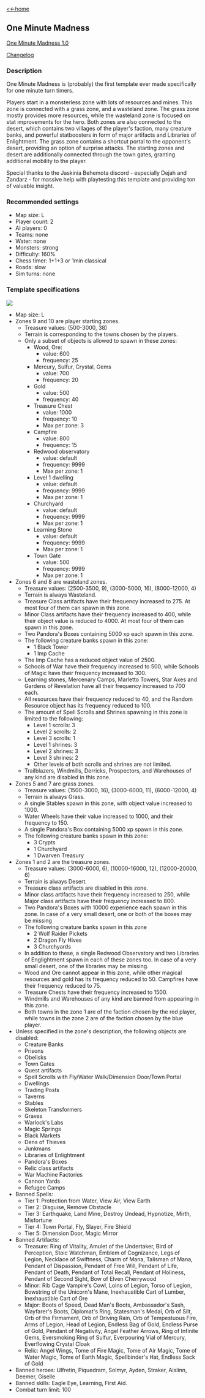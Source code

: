 [<<-home](../..)

## One Minute Madness

[One Minute Madness 1.0](./One%20Minute%20Madness%201.0.zip)

[Changelog](changelog.html)

### Description
One Minute Madness is (probably) the first template ever made specifically for one minute turn timers.

Players start in a monsterless zone with lots of resources and mines. This zone is connected with a grass zone, and a wasteland zone. The grass zone mostly provides more resources, while the wasteland zone is focused on stat improvements for the hero. Both zones are also connected to the desert, which contains two villages of the player's faction, many creature banks, and powerful statboosters in form of major artifacts and Libraries of Enlightment. The grass zone contains a shortcut portal to the opponent's desert, providing an option of surprise attacks. The starting zones and desert are additionally connected through the town gates, granting additional mobility to the player.

Special thanks to the Jaskinia Behemota discord - especially Dejah and Zandarz - for massive help with playtesting this template and providing ton of valuable insight.

### Recommended settings
* Map size: L
* Player count: 2
* AI players: 0
* Teams: none
* Water: none
* Monsters: strong
* Difficulty: 160%
* Chess timer: 1+1+3 or 1min classical
* Roads: slow
* Sim turns: none

### Template specifications

![](graph.png)

* Map size: L
* Zones 9 and 10 are player starting zones.
    * Treasure values: (500-3000, 38)
    * Terrain is corresponding to the towns chosen by the players.
     * Only a subset of objects is allowed to spawn in these zones:
        * Wood, Ore:
            * value: 600
            * frequency: 25
        * Mercury, Sulfur, Crystal, Gems
            * value: 700
            * frequency: 20
        * Gold
            * value: 500
            * frequency: 40
        * Treasure Chest
            * value: 1000
            * frequency: 10
            * Max per zone: 3
        * Campfire
            * value: 800
            * frequency: 15
        * Redwood observatory
            * value: default
            * frequency: 9999
            * Max per zone: 1
        * Level 1 dwelling
            * value: default
            * frequency: 9999
            * Max per zone: 1
        * Churchyard
            * value: default
            * frequency: 9999
            * Max per zone: 1
        * Learning Stone
            * value: default
            * frequency: 9999
            * Max per zone: 1
        * Town Gate
            * value: 500
            * frequency: 9999
            * Max per zone: 1
* Zones 6 and 8 are wasteland zones.
    * Treasure values: (2500-3500, 9), (3000-5000, 16), (8000-12000, 4)
    * Terrain is always Wasteland.
    * Treasure Class artifacts have their frequency increased to 275. At most four of them can spawn in this zone.
    * Minor Class artifacts have their frequency increased to 400, while their object value is reduced to 4000. At most four of them can spawn in this zone.
    * Two Pandora's Boxes containing 5000 xp each spawn in this zone.
    * The following creature banks spawn in this zone:
        * 1 Black Tower
        * 1 Imp Cache
    * The Imp Cache has a reduced object value of 2500.
    * Schools of War have their frequency increased to 500, while Schools of Magic have their frequency increased to 300.
    * Learning stones, Mercenary Camps, Marletto Towers, Star Axes and Gardens of Revelation have all their frequency increased to 700 each.
    * All resources have their frequency reduced to 40, and the Random Resource object has its frequency reduced to 100.
    * The amount of Spell Scrolls and Shrines spawning in this zone is limited to the following:
        * Level 1 scrolls: 3
        * Level 2 scrolls: 2
        * Level 3 scrolls: 1
        * Level 1 shrines: 3
        * Level 2 shrines: 3
        * Level 3 shrines: 2
        * Other levels of both scrolls and shrines are not limited.
    * Trailblazers, Windmills, Derricks, Prospectors, and Warehouses of any kind are disabled in this zone.
* Zones 5 and 7 are grass zones.
    * Treasure values: (1500-3000, 16), (3000-6000, 11), (6000-12000, 4)
    * Terrain is always Grass.
    * A single Stables spawn in this zone, with object value increased to 1000.
    * Water Wheels have their value increased to 1000, and their frequency to 150.
    * A single Pandora's Box containing 5000 xp spawn in this zone.
    * The following creature banks spawn in this zone:
        * 3 Crypts
        * 1 Churchyard
        * 1 Dwarven Treasury
* Zones 1 and 2 are the treasure zones.
    * Treasure values: (3000-6000, 6), (10000-16000, 12), (12000-20000, 6)
    * Terrain is always Desert.
    * Treasure class artifacts are disabled in this zone.
    * Minor class artifacts have their frequency increased to 250, while Major class artifacts have their frequency increased to 800.
    * Two Pandora's Boxes with 10000 experience each spawn in this zone. In case of a very small desert, one or both of the boxes may be missing
    * The following creature banks spawn in this zone
        * 2 Wolf Raider Pickets
        * 2 Dragon Fly Hives
        * 3 Churchyards
    * In addition to these, a single Redwood Observatory and two Libraries of Englightment spawn in each of these zones too. In case of a very small desert, one of the libraries may be missing.
    * Wood and Ore cannot appear in this zone, while other magical resources and gold has its frequency reduced to 50. Campfires have their frequency reduced to 75.
    * Treasure Chests have their frequency increased to 1500.
    * Windmills and Warehouses of any kind are banned from appearing in this zone.
    * Both towns in the zone 1 are of the faction chosen by the red player, while towns in the zone 2 are of the faction chosen by the blue player.
* Unless specified in the zone's description, the following objects are disabled:
    * Creature Banks
    * Prisons
    * Obelisks
    * Town Gates
    * Quest artifacts
    * Spell Scrolls with Fly/Water Walk/Dimension Door/Town Portal
    * Dwellings
    * Trading Posts
    * Taverns
    * Stables
    * Skeleton Transformers
    * Graves
    * Warlock's Labs
    * Magic Springs
    * Black Markets
    * Dens of Thieves
    * Junkmans
    * Libraries of Enlightment
    * Pandora's Boxes
    * Relic class artifacts
    * War Machine Factories
    * Cannon Yards
    * Refugee Camps
* Banned Spells: 
    * Tier 1: Protection from Water, View Air, View Earth
    * Tier 2: Disguise, Remove Obstacle
    * Tier 3: Earthquake, Land Mine, Destroy Undead, Hypnotize, Mirth, Misfortune
    * Tier 4: Town Portal, Fly, Slayer, Fire Shield
    * Tier 5: Dimension Door, Magic Mirror
* Banned Artifacts: 
    * Treasure: Ring of Vitality, Amulet of the Undertaker, Bird of Perception, Stoic Watchman, Emblem of Cognizance, Legs of Legion, Necklace of Swiftness, Charm of Mana, Talisman of Mana, Pendant of Dispassion, Pendant of Free Will, Pendant of Life, Pendant of Death, Pendant of Total Recall, Pendant of Holiness, Pendant of Second Sight, Bow of Elven Cherrywood 
    * Minor: Rib Cage Vampire's Cowl, Loins of Legion, Torso of Legion, Bowstring of the Unicorn's Mane, Inexhaustible Cart of Lumber, Inexhaustible Cart of Ore
    * Major: Boots of Speed, Dead Man's Boots, Ambassador's Sash, Wayfarer's Boots, Diplomat's Ring, Statesman's Medal, Orb of Silt, Orb of the Firmament, Orb of Driving Rain, Orb of Tempestuous Fire, Arms of Legion, Head of Legion, Endless Bag of Gold, Endless Purse of Gold, Pendant of Negativity, Angel Feather Arrows, Ring of Infinite Gems, Eversmoking Ring of Sulfur, Everpouring Vial of Mercury, Everflowing Crystal Cloak
    * Relic: Angel Wings, Tome of Fire Magic, Tome of Air Magic, Tome of Water Magic, Tome of Earth Magic, Spellbinder's Hat, Endless Sack of Gold
* Banned heroes: Ulfretin, Piquedram, Solmyr, Ayden, Straker, Aislinn, Deemer, Giselle
* Banned skills: Eagle Eye, Learning, First Aid.
* Combat turn limit: 100
